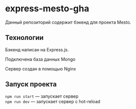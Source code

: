 # express-mesto-gha
Данный репозиторий содержит бэкенд для проекта Mesto. 

## Технологии

Бэкенд написан на Express.js. 

Подключена база данных Mongo 

Сервер создан в помощью Nginx

## Запуск проекта

`npm run start` — запускает сервер   
`npm run dev` — запускает сервер с hot-reload
